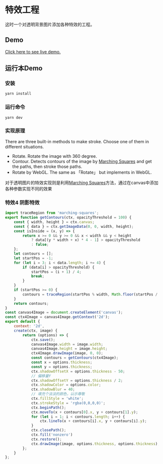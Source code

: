# 特效工程

这时一个对透明背景图片添加各种特效的工程。

## Demo

[Click here to see live demo.](https://liajoy.github.io/image-stroke/)

## 运行本Demo

### 安装

``` bash
yarn install
```

### 运行命令

```
yarn dev
```

### 实现原理

There are three built-in methods to make stroke. Choose one of them in different situations.

- Rotate. Rotate the image with 360 degree.
- Contour. Detects contours of the image by [Marching Squares](https://en.wikipedia.org/wiki/Marching_squares) and get the paths, then stroke those paths.
- Rotate by WebGL. The same as 「Rotate」 but implements in WebGL.

对于透明图片的特效实现则是利用[Marching Squares](https://en.wikipedia.org/wiki/Marching_squares)方法，通过在canvas中添加各种参数实现不同的效果

### 特效4 阴影特效
``` javascript
import traceRegion from 'marching-squares';
export function getContours(ctx, opacityThreshold = 100) {
    const { width, height } = ctx.canvas;
    const { data } = ctx.getImageData(0, 0, width, height);
    const isInside = (x, y) => {
        return x >= 0 && y >= 0 && x < width && y < height
            ? data[(y * width + x) * 4 - 1] > opacityThreshold
            : false;
    };
    let contours = [];
    let startPos = -1;
    for (let i = 3; i < data.length; i += 4) {
        if (data[i] > opacityThreshold) {
            startPos = (i + 1) / 4;
            break;
        }
    }
    if (startPos >= 0) {
        contours = traceRegion(startPos % width, Math.floor(startPos / width), isInside);
    }
    return contours;
}
const canvas4Image = document.createElement('canvas');
const ctx4Image = canvas4Image.getContext('2d');
export default {
    context: '2d',
    create(ctx, image) {
        return (options) => {
            ctx.save();
            canvas4Image.width = image.width;
            canvas4Image.height = image.height;
            ctx4Image.drawImage(image, 0, 0);
            const contours = getContours(ctx4Image);
            const x = options.thickness;
            const y = options.thickness;
            ctx.shadowOffsetX = options.thickness - 50;
            // 偏移量Y
            ctx.shadowOffsetY = options.thickness / 2;
            ctx.shadowColor = options.color;
            ctx.shadowBlur = 40;
            // 填充个淡淡的颜色，以示尊敬
            ctx.fillStyle = 'white';
            ctx.strokeStyle = 'rgba(0,0,0,0)';
            ctx.beginPath();
            ctx.moveTo(x + contours[0].x, y + contours[1].y);
            for (let i = 1; i < contours.length; i++) {
                ctx.lineTo(x + contours[i].x, y + contours[i].y);
            }
            ctx.closePath();
            ctx.fill('nonzero')
            ctx.restore();
            ctx.drawImage(image, options.thickness, options.thickness);
        };
    }
};

```